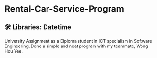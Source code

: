 # Rental-Car-Service-Program
## 🛠 Libraries: Datetime
University Assignment as a Diploma student in ICT specialism in Software Engineering. Done a simple and neat program with my teammate, Wong Hou Yee.

